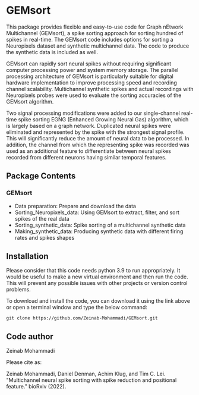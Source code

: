 # GEMsort

This package provides flexible and easy-to-use code for Graph nEtwork Multichannel (GEMsort), a spike sorting approach for sorting hundred of spikes in real-time. The GEMsort code includes options for sorting a Neuropixels dataset and synthetic multichannel data. The code to produce the synthetic data is included as well. 

GEMsort can rapidly sort neural spikes without requiring significant computer processing power and system memory storage. The parallel processing architecture of GEMsort is particularly suitable for digital hardware implementation to improve processing speed and recording channel scalability. Multichannel synthetic spikes and actual recordings with Neuropixels probes were used to evaluate the sorting accuracies of the GEMsort algorithm.

Two signal processing modifications were added to our single-channel real-time spike sorting EGNG (Enhanced Growing Neural Gas) algorithm, which is largely based on a graph network. Duplicated neural spikes were eliminated and represented by the spike with the strongest signal profile. This will significantly reduce the amount of neural data to be processed. In addition, the channel from which the representing spike was recorded was used as an additional feature to differentiate between neural spikes recorded from different neurons having similar temporal features. 

## Package Contents

### GEMsort
- Data preparation: Prepare and download the data
- Sorting_Neuropixels_data: Using GEMsort to extract, filter, and sort spikes of the real data
- Sorting_synthetic_data: Spike sorting of a multichannel synthetic data
- Making_synthetic_data: Producing synthetic data with different firing rates and spikes shapes


## Installation

Please consider that this code needs python 3.9 to run appropriately. It would be useful to make a new virtual environment and then run the code. This will prevent any possible issues with other projects or version control problems.

To download and install the code, you can download it using the link above or open a terminal window and type the below command:

```
git clone https://github.com/Zeinab-Mohammadi/GEMsort.git
```

## Code author

Zeinab Mohammadi

Please cite as:

Zeinab Mohammadi, Daniel Denman, Achim Klug, and Tim C. Lei. "Multichannel neural spike sorting with spike reduction and positional feature." bioRxiv (2022). 
